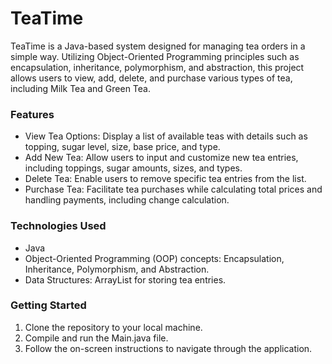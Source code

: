 # TeaTime
TeaTime is a Java-based system designed for managing tea orders in a simple way. Utilizing Object-Oriented Programming principles such as encapsulation, inheritance, polymorphism, and abstraction, this project allows users to view, add, delete, and purchase various types of tea, including Milk Tea and Green Tea.

### Features
-	View Tea Options: Display a list of available teas with details such as topping, sugar level, size, base price, and type.
-	Add New Tea: Allow users to input and customize new tea entries, including toppings, sugar amounts, sizes, and types.
-	Delete Tea: Enable users to remove specific tea entries from the list.
-	Purchase Tea: Facilitate tea purchases while calculating total prices and handling payments, including change calculation.

### Technologies Used
-	Java
-	Object-Oriented Programming (OOP) concepts: Encapsulation, Inheritance, Polymorphism, and Abstraction.
-	Data Structures: ArrayList for storing tea entries.

### Getting Started
1.	Clone the repository to your local machine.
2.	Compile and run the Main.java file.
3.	Follow the on-screen instructions to navigate through the application.
